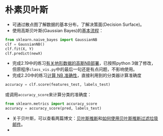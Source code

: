 # 朴素贝叶斯
- 可通过散点图了解数据的基本分布，了解决策面(Decision Surface)。
- 使用高斯贝叶斯(Gaussian Bayes)的[基本流程](http://scikit-learn.org/stable/modules/generated/sklearn.naive_bayes.GaussianNB.html)：
```python
from sklearn.naive_bayes import GaussianNB
clf = GaussianNB()
clf.fit(X, Y)
clf.predict(newX)
```
- 完成2.19中的练习[有关地形数据的高斯NB部署](https://github.com/fcui/StudiedCourses/blob/master/%E6%9C%BA%E5%99%A8%E5%AD%A6%E4%B9%A0%E5%85%A5%E9%97%A8/gaussian_naive_bayes/ClassifyNB.py)，已按照python 3做了修改，但原程序`class_vis.py`中的最后一句还是有点问题，不影响使用。
- 完成2.20中的练习[计算 NB 准确性](https://github.com/fcui/StudiedCourses/blob/master/%E6%9C%BA%E5%99%A8%E5%AD%A6%E4%B9%A0%E5%85%A5%E9%97%A8/gaussian_naive_bayes/classify.py)，直接利用到的分类器计算准确度
```python
accuracy = clf.score(features_test, labels_test)
```
或调用`accuracy_score`来计算分类的准确度：
```python
from sklearn.metrics import accuracy_score
accuracy = accuracy_score(pred, labels_test)
```
- 关于贝叶斯，可以查看两篇博文：[贝叶斯推断](http://www.ruanyifeng.com/blog/2011/08/bayesian_inference_part_one.html)和[如何使用贝叶斯推断过滤垃圾邮件](http://www.ruanyifeng.com/blog/2011/08/bayesian_inference_part_two.html)。
- 
